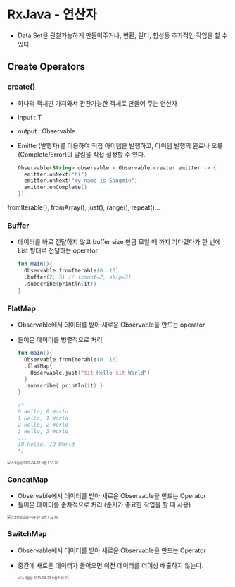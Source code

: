 # RxJava - 연산자

- Data Set을 관찰가능하게 만들어주거나, 변환, 필터, 합성등 추가적인 작업을 할 수 있다.

## Create Operators 

### create()

- 하나의 객채만 가져와서 관찬가능한 객체로 만들어 주는 연산자

- input : T

- output : Observable<T>

- Emitter(발행자)를 이용하여 직접 아이템을 발행하고, 아이템 발행의 완료나 오류(Complete/Error)의 알림을 직접 설정할 수 있다.

  ~~~kotlin
  Observable<String> observable = Observable.create( emitter -> {
  	emitter.onNext("hi")
  	emitter.onNext("my name is Sangmin")
  	emitter.onComplete()  
  })
  ~~~

  

 fromIterable(), fromArray(), just(), range(), repeat()...

### Buffer

- 데이터를 바로 전달하지 않고 buffer size 만큼 모일 때 까지 기다렸다가 한 번에 List 형태로 전달하는 operator

  ~~~kotlin
  fun main(){
    Observable.fromIterable(0..10)
    .buffer(2, 3) // (count=2, skip=3)
    .subscribe{println(it)}
  }
  ~~~

  

### FlatMap

- Observable에서 데이터를 받아 새로운 Observable을 만드는 operator

- 들어온 데이터를 병렬적으로 처리

  ~~~kotlin
  fun main(){
    Observable.fromIterable(0..10)
    .flatMap{
      Observable.just("$it Hello $it World")
    }
    .subscribe{ println(it) }
  }
  
  /*
  0 Hello, 0 World
  1 Hello, 1 World
  2 Hello, 2 World
  3 Hello, 3 World
  ...
  10 Hello, 10 World
  */
  ~~~

<img src="/Users/sangmee/Library/Application Support/typora-user-images/스크린샷 2021-04-27 오전 1.33.20.png" alt="스크린샷 2021-04-27 오전 1.33.20" style="zoom:50%;" />



### ConcatMap 

- Observable에서 데이터를 받아 새로운 Observable을 만드는 Operator
- 들어온 데이터를 순차적으로 처리 (순서가 중요한 작업을 할 때 사용)

<img src="/Users/sangmee/Library/Application Support/typora-user-images/스크린샷 2021-04-27 오전 1.32.40.png" alt="스크린샷 2021-04-27 오전 1.32.40" style="zoom:50%;" />



### SwitchMap

- Observable에서 데이터를 받아 새로운 Observable을 만드는 Operator

- 중간에 새로운 데이터가 들어오면 이전 데이터를 더이상 배출하지 않는다.

  <img src="/Users/sangmee/Library/Application Support/typora-user-images/스크린샷 2021-04-27 오전 1.35.03.png" alt="스크린샷 2021-04-27 오전 1.35.03" style="zoom:50%;" />
